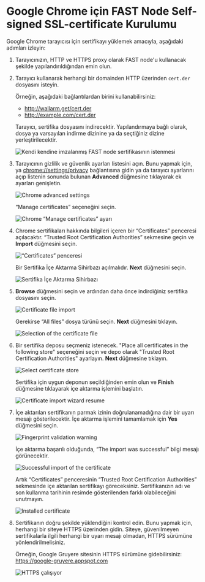 [img-cert-request]:         ../../../images/fast/ssl/common/browsers-ssl/chrome-ssl/c-certificate-request.png
[img-adv-settings]:         ../../../images/fast/ssl/common/browsers-ssl/chrome-ssl/c-advanced-settings.png
[img-cert-mgmt]:            ../../../images/fast/ssl/common/browsers-ssl/chrome-ssl/c-manage-certificates.png
[img-cert-window]:          ../../../images/fast/ssl/common/browsers-ssl/chrome-ssl/c-certificates-window.png
[img-cert-wizard]:          ../../../images/fast/ssl/common/browsers-ssl/chrome-ssl/c-certificates-wizard.png
[img-cert-import]:          ../../../images/fast/ssl/common/browsers-ssl/chrome-ssl/c-file-import.png
[img-cert-select]:          ../../../images/fast/ssl/common/browsers-ssl/chrome-ssl/c-file-selection.png
[img-store]:                ../../../images/fast/ssl/common/browsers-ssl/chrome-ssl/c-store-selection.png
[img-wizard-resume]:        ../../../images/fast/ssl/common/browsers-ssl/chrome-ssl/c-wizard-resume.png    
[img-fingerprint-warning]:  ../../../images/fast/ssl/common/browsers-ssl/chrome-ssl/c-fingerprint-warning.png
[img-import-ok]:            ../../../images/fast/ssl/common/browsers-ssl/chrome-ssl/c-import-success.png
[img-installed-cert]:       ../../../images/fast/ssl/common/browsers-ssl/chrome-ssl/c-installed-certificate.png
[img-https-ok]:             ../../../images/fast/ssl/common/browsers-ssl/chrome-ssl/c-https-ok.png   
    
    
#   Google Chrome için FAST Node Self-signed SSL-certificate Kurulumu

Google Chrome tarayıcısı için sertifikayı yüklemek amacıyla, aşağıdaki adımları izleyin:

1.  Tarayıcınızın, HTTP ve HTTPS proxy olarak FAST node'u kullanacak şekilde yapılandırıldığından emin olun.

2.  Tarayıcı kullanarak herhangi bir domainden HTTP üzerinden `cert.der` dosyasını isteyin.

    Örneğin, aşağıdaki bağlantılardan birini kullanabilirsiniz:
    
    * <http://wallarm.get/cert.der>
    * <http://example.com/cert.der>

    Tarayıcı, sertifika dosyasını indirecektir. Yapılandırmaya bağlı olarak, dosya ya varsayılan indirme dizinine ya da seçtiğiniz dizine yerleştirilecektir.

    ![Kendi kendine imzalanmış FAST node sertifikasının istenmesi][img-cert-request]

3.  Tarayıcının gizlilik ve güvenlik ayarları listesini açın. Bunu yapmak için, ya <chrome://settings/privacy> bağlantısına gidin ya da tarayıcı ayarlarını açıp listenin sonunda bulunan **Advanced** düğmesine tıklayarak ek ayarları genişletin.

    ![Chrome advanced settings][img-adv-settings]
    
    “Manage certificates” seçeneğini seçin.
    
    ![Chrome “Manage certificates” ayarı][img-cert-mgmt]

4.  Chrome sertifikaları hakkında bilgileri içeren bir “Certificates” penceresi açılacaktır. “Trusted Root Certification Authorities” sekmesine geçin ve **Import** düğmesini seçin. 

    ![“Certificates” penceresi][img-cert-window]
        
    Bir Sertifika İçe Aktarma Sihirbazı açılmalıdır. **Next** düğmesini seçin.
        
    ![Sertifika İçe Aktarma Sihirbazı][img-cert-wizard]

5.  **Browse** düğmesini seçin ve ardından daha önce indirdiğiniz sertifika dosyasını seçin. 
    
    ![Certificate file import][img-cert-import]

    Gerekirse “All files” dosya türünü seçin. **Next** düğmesini tıklayın.

    ![Selection of the certificate file][img-cert-select]

6.  Bir sertifika deposu seçmeniz istenecek. "Place all certificates in the following store" seçeneğini seçin ve depo olarak "Trusted Root Certification Authorities" ayarlayın. **Next** düğmesine tıklayın.

    ![Select certificate store][img-store]
    
    Sertifika için uygun deponun seçildiğinden emin olun ve **Finish** düğmesine tıklayarak içe aktarma işlemini başlatın.
    
    ![Certificate import wizard resume][img-wizard-resume]

7.  İçe aktarılan sertifikanın parmak izinin doğrulanamadığına dair bir uyarı mesajı gösterilecektir. İçe aktarma işlemini tamamlamak için **Yes** düğmesini seçin.

    ![Fingerprint validation warning][img-fingerprint-warning]

    İçe aktarma başarılı olduğunda, “The import was successful” bilgi mesajı görünecektir.

    ![Successful import of the certificate][img-import-ok]
    
    Artık “Certificates” penceresinin “Trusted Root Certification Authorities” sekmesinde içe aktarılan sertifikayı göreceksiniz. Sertifikanızın adı ve son kullanma tarihinin resimde gösterilenden farklı olabileceğini unutmayın.
    
    ![Installed certificate][img-installed-cert]

8.  Sertifikanın doğru şekilde yüklendiğini kontrol edin. Bunu yapmak için, herhangi bir siteye HTTPS üzerinden gidin. Siteye, güvenilmeyen sertifikalarla ilgili herhangi bir uyarı mesajı olmadan, HTTPS sürümüne yönlendirilmelisiniz.

    Örneğin, Google Gruyere sitesinin HTTPS sürümüne gidebilirsiniz:
    <https://google-gruyere.appspot.com>

    ![HTTPS çalışıyor][img-https-ok]